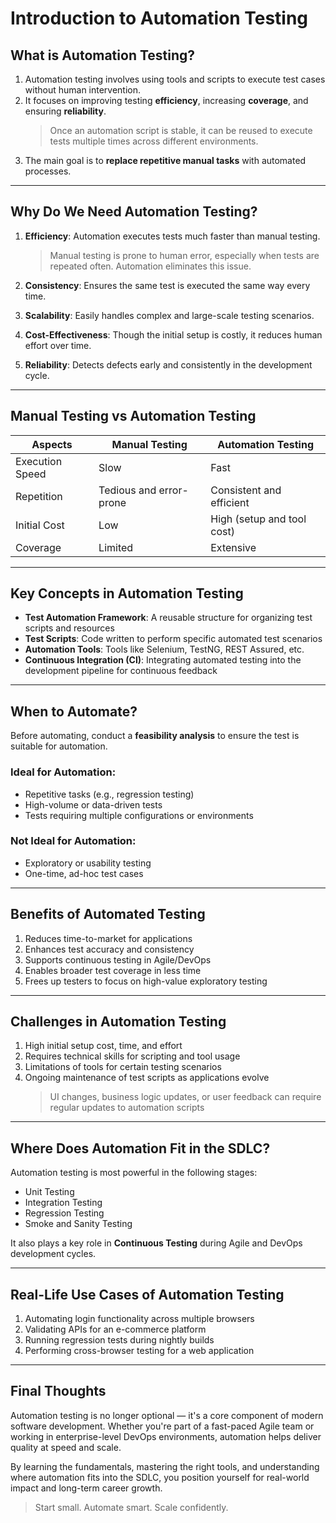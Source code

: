 # Introduction to Automation Testing

## What is Automation Testing?

1. Automation testing involves using tools and scripts to execute test cases without human intervention.  
2. It focuses on improving testing **efficiency**, increasing **coverage**, and ensuring **reliability**.  
   > Once an automation script is stable, it can be reused to execute tests multiple times across different environments.  
3. The main goal is to **replace repetitive manual tasks** with automated processes.

---

## Why Do We Need Automation Testing?

1. **Efficiency**: Automation executes tests much faster than manual testing.  
   > Manual testing is prone to human error, especially when tests are repeated often. Automation eliminates this issue.

2. **Consistency**: Ensures the same test is executed the same way every time.  
3. **Scalability**: Easily handles complex and large-scale testing scenarios.  
4. **Cost-Effectiveness**: Though the initial setup is costly, it reduces human effort over time.  
5. **Reliability**: Detects defects early and consistently in the development cycle.

---

## Manual Testing vs Automation Testing

| Aspects              | Manual Testing                     | Automation Testing                    |
|----------------------|------------------------------------|----------------------------------------|
| Execution Speed      | Slow                               | Fast                                   |
| Repetition           | Tedious and error-prone            | Consistent and efficient               |
| Initial Cost         | Low                                | High (setup and tool cost)             |
| Coverage             | Limited                            | Extensive                              |

---

## Key Concepts in Automation Testing

- **Test Automation Framework**: A reusable structure for organizing test scripts and resources  
- **Test Scripts**: Code written to perform specific automated test scenarios  
- **Automation Tools**: Tools like Selenium, TestNG, REST Assured, etc.  
- **Continuous Integration (CI)**: Integrating automated testing into the development pipeline for continuous feedback  

---

## When to Automate?

Before automating, conduct a **feasibility analysis** to ensure the test is suitable for automation.

### Ideal for Automation:
- Repetitive tasks (e.g., regression testing)  
- High-volume or data-driven tests  
- Tests requiring multiple configurations or environments  

### Not Ideal for Automation:
- Exploratory or usability testing  
- One-time, ad-hoc test cases  

---

## Benefits of Automated Testing

1. Reduces time-to-market for applications  
2. Enhances test accuracy and consistency  
3. Supports continuous testing in Agile/DevOps  
4. Enables broader test coverage in less time  
5. Frees up testers to focus on high-value exploratory testing  

---

## Challenges in Automation Testing

1. High initial setup cost, time, and effort  
2. Requires technical skills for scripting and tool usage  
3. Limitations of tools for certain testing scenarios  
4. Ongoing maintenance of test scripts as applications evolve  
   > UI changes, business logic updates, or user feedback can require regular updates to automation scripts  

---

## Where Does Automation Fit in the SDLC?

Automation testing is most powerful in the following stages:

- Unit Testing  
- Integration Testing  
- Regression Testing  
- Smoke and Sanity Testing  

It also plays a key role in **Continuous Testing** during Agile and DevOps development cycles.

---

## Real-Life Use Cases of Automation Testing

1. Automating login functionality across multiple browsers  
2. Validating APIs for an e-commerce platform  
3. Running regression tests during nightly builds  
4. Performing cross-browser testing for a web application

---
## Final Thoughts

Automation testing is no longer optional — it's a core component of modern software development. Whether you're part of a fast-paced Agile team or working in enterprise-level DevOps environments, automation helps deliver quality at speed and scale.

By learning the fundamentals, mastering the right tools, and understanding where automation fits into the SDLC, you position yourself for real-world impact and long-term career growth.

> Start small. Automate smart. Scale confidently.
